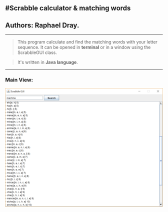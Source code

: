 #Scrabble calculator & matching words
---
## Authors: Raphael Dray.
---
> This program calculate and find the matching words with your letter sequence.
> It can be opened in **terminal** or in a window using the ScrabbleGUI class.

> It's written in __Java language__.

---
### Main View:
<img src="./MainView.png"
     alt="Main View"
     style="float: left; margin-right: 10px;" />

